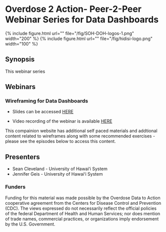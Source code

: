 
# Overdose 2 Action- Peer-2-Peer Webinar Series for Data Dashboards

{% include figure.html url="" file="/fig/SOH-DOH-logos-1.png"  width="200" %}
{% include figure.html url="" file="/fig/hidisi-logo.png" width="100" %}

## Synopsis
This webinar series 

## Webinars

### Wireframing for Data Dashboards

* Slides can be accessed [HERE](https://docs.google.com/presentation/d/e/2PACX-1vRgm1x991F9Y3_os2d26s3s56GYyrSbZDPTIRruCYBgf8Nd-qqUhPi9i5NhFaxRtXw4V1WzwNddou3W/pub?start=false&loop=false&delayms=3000)

* Video recording of the webinar is available [HERE](https://drive.google.com/file/d/1kn7v6UaEk6XZyIQ5Q2Le-PLAVOf077Si/view?usp=sharing)

This compainion website has additional self paced materials and addtional content related to wireframes along with some recommended exercises - please see the episodes below to access this content.

## Presenters

* Sean Cleveland - University of Hawaiʻi System
* Jennifer Geis - University of Hawaiʻi System




### Funders

Funding for this material was made possible by the Overdose Data to Action cooperative agreement from the Centers for Disease Control and Prevention (CDC). The views expressed do not necessarily reflect the official policies of the federal Department of Health and Human Services; nor does mention of trade names, commercial practices, or organizations imply endorsement by the U.S. Government.
